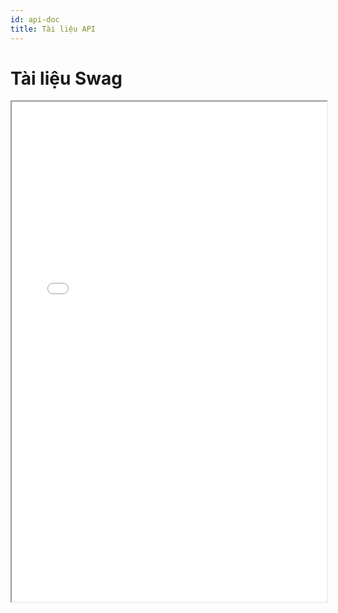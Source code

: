 ```yaml
---
id: api-doc
title: Tài liệu API
---
```


# Tài liệu Swag

<!-- <iframe src="/swagger.html" width="100%" height="800px" style="border:none;"></iframe> -->
<iframe src="/swagger.html" width="100%" height="800px" style={{ border: "none" }}></iframe>
